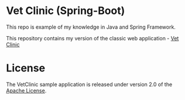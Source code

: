 
#  Vet Clinic (Spring-Boot)

This repo is example of my knowledge in Java and Spring Framework.

This repository contains my version of the classic web application - [Vet Clinic](https://github.com/alexeymatveev12/vet-clinic-spring-boot)



# License

The VetClinic sample application is released under version 2.0 of the [Apache License](http://www.apache.org/licenses/LICENSE-2.0).
